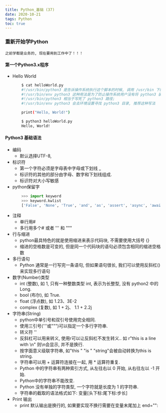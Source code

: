 ```yaml
---
title: Python_基础 (37)
date: 2020-10-21
tags: Python
toc: true
---
```


### 重新开始学Python
    之前学都是业务的, 现在要用到工作中了！！！

<!-- more -->

#### 第一个Python3.x程序
- Hello World
    ```bash
        $ cat helloWorld.py
        #!/usr/bin/python3 是告诉操作系统执行这个脚本的时候, 调用 /usr/bin 下的 python3 解释器；
        #!/usr/bin/env python3 这种用法是为了防止操作系统用户没有将 python3 装在默认的 /usr/bin 路径里.当系统看到这一行的时候, 首先会到 env 设置里查找 python3 的安装路径, 再调用对应路径下的解释器程序完成操作.
        #!/usr/bin/python3 相当于写死了 python3 路径;
        #!/usr/bin/env python3 会去环境设置寻找 python3 目录, 推荐这种写法

        print("Hello, World!")

        $ python3 helloWorld.py
        Hello, World!
    ```

#### Python3 基础语法
- 编码
    * 默认选择UTF-8, 
- 标识符
    * 第一个字符必须是字母表中字母或下划线 _ 
    * 标识符的其他的部分由字母、数字和下划线组成.
    * 标识符对大小写敏感
- python保留字
    ```python
        >>> import keyword
        >>> keyword.kwlist
        ['False', 'None', 'True', 'and', 'as', 'assert', 'async', 'await', 'break', 'class', 'continue', 'def', 'del', 'elif', 'else', 'except', 'finally', 'for', 'from', 'global', 'if', 'import', 'in', 'is', 'lambda', 'nonlocal', 'not', 'or', 'pass', 'raise', 'return', 'try', 'while', 'with', 'yield']
    ```
- 注释
    * 单行用#
    * 多行用多个# 或者 ''' 和 """
- 行与缩进
    * python最具特色的就是使用缩进来表示代码块, 不需要使用大括号 {} 
    * 缩进的空格数是可变的, 但是同一个代码块的语句必须包含相同的缩进空格数
- 多行语句
    * Python 通常是一行写完一条语句, 但如果语句很长, 我们可以使用反斜杠(\)来实现多行语句
- 数字(Number)类型
    * int (整数), 如 1, 只有一种整数类型 int, 表示为长整型, 没有 python2 中的 Long.
    * bool (布尔), 如 True.
    * float (浮点数), 如 1.23、3E-2
    * complex (复数), 如 1 + 2j、 1.1 + 2.2j
- 字符串(String)
    * python中单引号和双引号使用完全相同.
    * 使用三引号('''或""")可以指定一个多行字符串.
    * 转义符 '\'
    * 反斜杠可以用来转义, 使用r可以让反斜杠不发生转义.. 如 r"this is a line with \n" 则\n会显示, 并不是换行.
    * 按字面意义级联字符串, 如"this " "is " "string"会被自动转换为this is string.
    * 字符串可以用 + 运算符连接在一起, 用 * 运算符重复.
    * Python 中的字符串有两种索引方式, 从左往右以 0 开始, 从右往左以 -1 开始.
    * Python中的字符串不能改变.
    * Python 没有单独的字符类型, 一个字符就是长度为 1 的字符串.
    * 字符串的截取的语法格式如下: 变量[头下标:尾下标:步长]
- Print 输出
    * print 默认输出是换行的, 如果要实现不换行需要在变量末尾加上 end="": 



